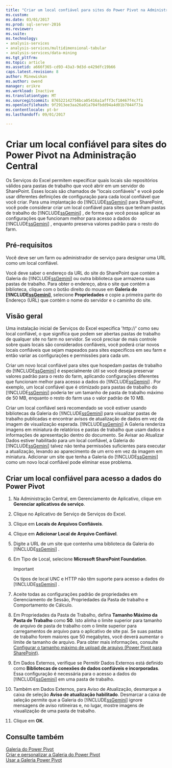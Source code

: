 ```yaml
---
title: "Criar um local confiável para sites do Power Pivot na Administração Central | Microsoft Docs"
ms.custom: 
ms.date: 03/01/2017
ms.prod: sql-server-2016
ms.reviewer: 
ms.suite: 
ms.technology:
- analysis-services
- analysis-services/multidimensional-tabular
- analysis-services/data-mining
ms.tgt_pltfrm: 
ms.topic: article
ms.assetid: a666f365-cd93-43a3-9d3d-e429dfc19b66
caps.latest.revision: 8
author: Minewiskan
ms.author: owend
manager: erikre
ms.workload: Inactive
ms.translationtype: MT
ms.sourcegitcommit: 876522142756bca05416a1afff3cf10467f4c7f1
ms.openlocfilehash: 9f2913ee3aa26a01a704fbdd94a4d01b7044f73a
ms.contentlocale: pt-br
ms.lasthandoff: 09/01/2017

---
```

# <a name="create-a-trusted-location-for-power-pivot-sites-in-central-administration"></a>Criar um local confiável para sites do Power Pivot na Administração Central
  Os Serviços do Excel permitem especificar quais locais são repositórios válidos para pastas de trabalho que você abrir em um servidor do SharePoint. Esses locais são chamados de "locais confiáveis" e você pode usar diferentes definições de configuração para cada local confiável que você criar. Para uma implantação do [!INCLUDE[ssGemini](../../includes/ssgemini-md.md)] para SharePoint, você pode considerar criar um local confiável para sites que tenham pastas de trabalho do [!INCLUDE[ssGemini](../../includes/ssgemini-md.md)] , de forma que você possa aplicar as configurações que funcionam melhor para acesso a dados do [!INCLUDE[ssGemini](../../includes/ssgemini-md.md)] , enquanto preserva valores padrão para o resto do farm.  
  
  
## <a name="prerequisites"></a>Pré-requisitos  
 Você deve ser um farm ou administrador de serviço para designar uma URL como um local confiável.  
  
 Você deve saber o endereço da URL do site do SharePoint que contém a Galeria do [!INCLUDE[ssGemini](../../includes/ssgemini-md.md)] ou outra biblioteca que armazena suas pastas de trabalho. Para obter o endereço, abra o site que contém a biblioteca, clique com o botão direito do mouse em **Galeria do [!INCLUDE[ssGemini](../../includes/ssgemini-md.md)]**, selecione **Propriedades** e copie a primeira parte do Endereço (URL) que contém o nome do servidor e o caminho do site.  
  
##  <a name="overview"></a> Visão geral  
 Uma instalação inicial de Serviços do Excel especifica 'http://' como seu local confiável, o que significa que podem ser abertas pastas de trabalho de qualquer site no farm no servidor. Se você precisar de mais controle sobre quais locais são considerados confiáveis, você poderá criar novos locais confiáveis que sejam mapeados para sites específicos em seu farm e então variar as configurações e permissões para cada um.  
  
 Criar um novo local confiável para sites que hospedam pastas de trabalho do [!INCLUDE[ssGemini](../../includes/ssgemini-md.md)] é especialmente útil se você deseja preservar valores padrão para o resto do farm, aplicando configurações diferentes que funcionam melhor para acesso a dados do [!INCLUDE[ssGemini](../../includes/ssgemini-md.md)] . Por exemplo, um local confiável que é otimizado para pastas de trabalho do [!INCLUDE[ssGemini](../../includes/ssgemini-md.md)] poderia ter um tamanho de pasta de trabalho máximo de 50 MB, enquanto o resto do farm usa o valor padrão de 10 MB.  
  
 Criar um local confiável será recomendado se você estiver usando bibliotecas da Galeria do [!INCLUDE[ssGemini](../../includes/ssgemini-md.md)] para visualizar pastas de trabalho publicadas e encontrar avisos de atualização de dados em vez da imagem de visualização esperada. [!INCLUDE[ssGemini](../../includes/ssgemini-md.md)] A Galeria renderiza imagens em miniatura de relatórios e pastas de trabalho que usam dados e informações de apresentação dentro do documento. Se Avisar ao Atualizar Dados estiver habilitado para um local confiável, a Galeria do [!INCLUDE[ssGemini](../../includes/ssgemini-md.md)] talvez não tenha permissões suficientes para executar a atualização, levando ao aparecimento de um erro em vez da imagem em miniatura. Adicionar um site que tenha a Galeria do [!INCLUDE[ssGemini](../../includes/ssgemini-md.md)] como um novo local confiável pode eliminar esse problema.  
  
##  <a name="create"></a> Criar um local confiável para acesso a dados do Power Pivot  
  
1.  Na Administração Central, em Gerenciamento de Aplicativo, clique em **Gerenciar aplicativos de serviço**.  
  
2.  Clique no Aplicativo de Serviço de Serviços do Excel.  
  
3.  Clique em **Locais de Arquivos Confiáveis**.  
  
4.  Clique em **Adicionar Local de Arquivo Confiável**.  
  
5.  Digite a URL de um site que contenha uma biblioteca da Galeria do [!INCLUDE[ssGemini](../../includes/ssgemini-md.md)] .  
  
6.  Em Tipo de Local, selecione **Microsoft SharePoint Foundation**.  
  
    > [!IMPORTANT]  
    >  Os tipos de local UNC e HTTP não têm suporte para acesso a dados do [!INCLUDE[ssGemini](../../includes/ssgemini-md.md)] .  
  
7.  Aceite todas as configurações padrão de propriedades em Gerenciamento de Sessão, Propriedades da Pasta de trabalho e Comportamento de Cálculo.  
  
8.  Em Propriedades da Pasta de Trabalho, defina **Tamanho Máximo da Pasta de Trabalho** como **50**. Isto alinha o limite superior para tamanho de arquivo de pasta de trabalho com o limite superior para carregamentos de arquivo para o aplicativo de site pai. Se suas pastas de trabalho forem maiores que 50 megabytes, você deverá aumentar o limite de tamanho de arquivo. Para obter mais informações, consulte [Configurar o tamanho máximo de upload de arquivo &#40;Power Pivot para SharePoint&#41;](../../analysis-services/power-pivot-sharepoint/configure-maximum-file-upload-size-power-pivot-for-sharepoint.md).  
  
9. Em Dados Externos, verifique se Permitir Dados Externos está definido como **Bibliotecas de conexões de dados confiáveis e incorporadas**. Essa configuração é necessária para o acesso a dados do [!INCLUDE[ssGemini](../../includes/ssgemini-md.md)] em uma pasta de trabalho.  
  
10. Também em Dados Externos, para Aviso de Atualização, desmarque a caixa de seleção **Aviso de atualização habilitado**. Desmarcar a caixa de seleção permite que a Galeria do [!INCLUDE[ssGemini](../../includes/ssgemini-md.md)] ignore mensagens de aviso rotineiras e, no lugar, mostre imagens de visualização de uma pasta de trabalho.  
  
11. Clique em **OK**.  
  
## <a name="see-also"></a>Consulte também  
 [Galeria do Power Pivot](http://msdn.microsoft.com/library/2a0db616-e08e-4062-aac8-979f8cad7794)   
 [Criar e personalizar a Galeria do Power Pivot](../../analysis-services/power-pivot-sharepoint/create-and-customize-power-pivot-gallery.md)   
 [Usar a Galeria Power Pivot](../../analysis-services/power-pivot-sharepoint/use-power-pivot-gallery.md)  
  
  

